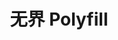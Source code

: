 ---
layout: home
title: 无界 Polyfill
titleTemplate: 极致的微前端Polyfill

hero:
  name: 无界 Polyfill
  text: 极致的微前端Polyfill
  tagline: 给基于 WebComponent 容器 + iframe 沙箱的Polyfill
  image:    
    src: https://wujie-micro.github.io/doc/wujie.png
    alt: Wu Jie
  Introduction: 打造无界微前端提供更好的场景兼容方案 | 为无界提供更广阔的业务场景适应能力，降低开发者适配成本，提高向下兼容的覆盖范围。
  actions:
    - theme: brand
      text: 快速开始
      link: /
    - theme: alt
      text: 在线体验
      link: /
    # - theme: alt
    #   text: React示例
    #   link: https://wujie-micro.github.io/demo-main-react/
    # - theme: brand
    #   text: 在线体验
    #   link: /wujie/

features:
  - icon: 💪
    title: 强大
    details: 提供多种场景插件，配置灵活
  - icon: 🤞
    title: 简单
    details: 集成封装, 保持功能模块高度统一
  - icon: 📦
    title: 开箱即用
    details: 快速引入，一键配置，开箱即用
---